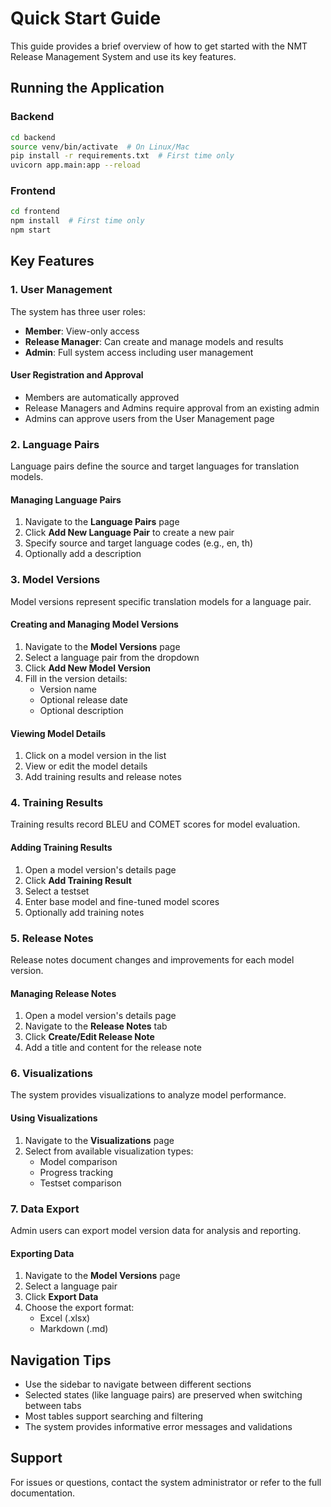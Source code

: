 # Quick Start Guide

This guide provides a brief overview of how to get started with the NMT Release Management System and use its key features.

## Running the Application

### Backend

```bash
cd backend
source venv/bin/activate  # On Linux/Mac
pip install -r requirements.txt  # First time only
uvicorn app.main:app --reload
```

### Frontend

```bash
cd frontend
npm install  # First time only
npm start
```

## Key Features

### 1. User Management

The system has three user roles:
- **Member**: View-only access
- **Release Manager**: Can create and manage models and results
- **Admin**: Full system access including user management

#### User Registration and Approval

- Members are automatically approved
- Release Managers and Admins require approval from an existing admin
- Admins can approve users from the User Management page

### 2. Language Pairs

Language pairs define the source and target languages for translation models.

#### Managing Language Pairs

1. Navigate to the **Language Pairs** page
2. Click **Add New Language Pair** to create a new pair
3. Specify source and target language codes (e.g., en, th)
4. Optionally add a description

### 3. Model Versions

Model versions represent specific translation models for a language pair.

#### Creating and Managing Model Versions

1. Navigate to the **Model Versions** page
2. Select a language pair from the dropdown
3. Click **Add New Model Version**
4. Fill in the version details:
   - Version name
   - Optional release date
   - Optional description

#### Viewing Model Details

1. Click on a model version in the list
2. View or edit the model details
3. Add training results and release notes

### 4. Training Results

Training results record BLEU and COMET scores for model evaluation.

#### Adding Training Results

1. Open a model version's details page
2. Click **Add Training Result**
3. Select a testset
4. Enter base model and fine-tuned model scores
5. Optionally add training notes

### 5. Release Notes

Release notes document changes and improvements for each model version.

#### Managing Release Notes

1. Open a model version's details page
2. Navigate to the **Release Notes** tab
3. Click **Create/Edit Release Note**
4. Add a title and content for the release note

### 6. Visualizations

The system provides visualizations to analyze model performance.

#### Using Visualizations

1. Navigate to the **Visualizations** page
2. Select from available visualization types:
   - Model comparison
   - Progress tracking
   - Testset comparison

### 7. Data Export

Admin users can export model version data for analysis and reporting.

#### Exporting Data

1. Navigate to the **Model Versions** page
2. Select a language pair
3. Click **Export Data**
4. Choose the export format:
   - Excel (.xlsx)
   - Markdown (.md)

## Navigation Tips

- Use the sidebar to navigate between different sections
- Selected states (like language pairs) are preserved when switching between tabs
- Most tables support searching and filtering
- The system provides informative error messages and validations

## Support

For issues or questions, contact the system administrator or refer to the full documentation. 
